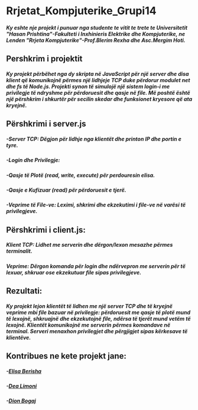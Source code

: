# Rrjetat_Kompjuterike_Grupi14
##### Ky eshte nje projekt i punuar nga studente te vitit te trete te Universitetit "Hasan Prishtina"-Fakulteti i Inxhinieris Elektrike dhe Kompjuterike, ne Lenden "Rrjeta Kompjuterike"-Prof.Blerim Rexha dhe Asc.Mergim Hoti.


## Pershkrim i projektit
##### Ky projekt përbëhet nga dy skripta në JavaScript për një server dhe disa klient që komunikojnë përmes një lidhjeje TCP duke përdorur modulet net dhe fs të Node.js. Projekti synon të simulojë një sistem login-i me privilegje të ndryshme për përdoruesit dhe qasje në file. Më poshtë është një përshkrim i shkurtër për secilin skedar dhe funksionet kryesore që ata kryejnë.


## Përshkrimi i server.js
##### -Server TCP: Dëgjon për lidhje nga klientët dhe printon IP dhe portin e tyre.
##### -Login dhe Privilegje:
#####       -Qasje të Plotë (read, write, execute) për perdouresin elisa.
#####       -Qasje e Kufizuar (read) për përdoruesit e tjerë.
##### -Veprime të File-ve: Leximi, shkrimi dhe ekzekutimi i file-ve në varësi të privilegjeve.

## Përshkrimi i client.js:
##### Klient TCP: Lidhet me serverin dhe dërgon/lexon mesazhe përmes terminalit.
##### Veprime: Dërgon komanda për login dhe ndërvepron me serverin për të lexuar, shkruar ose ekzekutuar file sipas privilegjeve.

## Rezultati:
##### Ky projekt lejon klientët të lidhen me një server TCP dhe të kryejnë veprime mbi file bazuar në privilegje: përdoruesit me qasje të plotë mund të lexojnë, shkruajnë dhe ekzekutojnë file, ndërsa të tjerët mund vetëm të lexojnë. Klientët komunikojnë me serverin përmes komandave në terminal. Serveri menaxhon privilegjet dhe përgjigjet sipas kërkesave të klientëve.

## Kontribues ne kete projekt jane:
##### -[Elisa Berisha ](https://github.com/ElisaBerisha)
##### -[Dea Limoni ](https://github.com/DeaLimoni)
##### -[Dion Bogaj ](https://github.com/dioni5)




